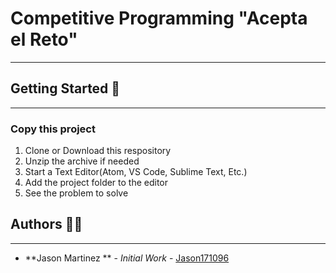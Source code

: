 # Competitive Programming "Acepta el Reto" 
------------

## Getting Started 🚥

------------

### Copy this project 
1. Clone or Download this respository
2. Unzip the archive if needed
3. Start a Text Editor(Atom, VS Code, Sublime Text, Etc.)
4. Add the project folder to the editor
5.  See the problem to solve

## Authors 👨‍💻

------------
- **Jason Martinez ** - *Initial Work* - [Jason171096](https://github.com/Jason171096)

